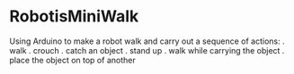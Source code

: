 # RobotisMiniWalk
Using Arduino to make a robot walk and carry out a sequence of actions: 
  . walk
  . crouch
  . catch an object
  . stand up
  . walk while carrying the object
  . place the object on top of another
